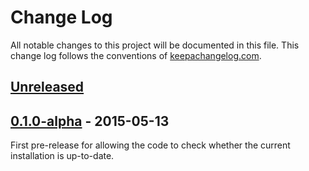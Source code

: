 # Change Log
All notable changes to this project will be documented in this file. This change log follows the conventions of [keepachangelog.com](http://keepachangelog.com/).

## [Unreleased]

## [0.1.0-alpha] - 2015-05-13

First pre-release for allowing the code to check whether the current
installation is up-to-date.

[Unreleased]: https://github.com/bike-barn/hermit/compare/0.1.0-alpha1...HEAD
[0.1.0-alpha]: https://github.com/bike-barn/hermit/compare/f2b210d...0.1.0-alpha1

